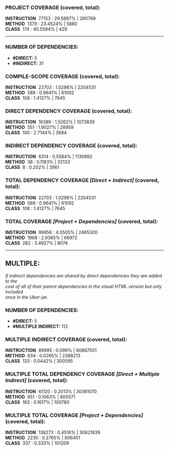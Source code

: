 ### PROJECT COVERAGE (covered, total):  
**INSTRUCTION** &nbsp;77153 : 29.5867% | 260769  
**METHOD** &nbsp;1379 : 23.4524% | 5880  
**CLASS** &nbsp;174 : 40.5594% | 429  
  
----------------------------------------------------------------  
### **NUMBER OF DEPENDENCIES:**   
- **#DIRECT:** 5  
- **#INDIRECT:** 31  
### COMPILE-SCOPE COVERAGE (covered, total):  
**INSTRUCTION** &nbsp;22703 : 1.0298% | 2204531  
**METHOD** &nbsp;589 : 0.9641% | 61092  
**CLASS** &nbsp;108 : 1.4127% | 7645  
  
### DIRECT DEPENDENCY COVERAGE (covered, total):  
**INSTRUCTION** &nbsp;16389 : 1.5262% | 1073839  
**METHOD** &nbsp;551 : 1.9027% | 28959  
**CLASS** &nbsp;100 : 2.7144% | 3684  
  
### INDIRECT DEPENDENCY COVERAGE (covered, total):  
**INSTRUCTION** &nbsp;6314 : 0.5584% | 1130692  
**METHOD** &nbsp;38 : 0.1183% | 32133  
**CLASS** &nbsp;8 : 0.202% | 3961  
  
### TOTAL DEPENDENCY COVERAGE _[Direct + Indirect]_ (covered, total):  
**INSTRUCTION** &nbsp;22703 : 1.0298% | 2204531  
**METHOD** &nbsp;589 : 0.9641% | 61092  
**CLASS** &nbsp;108 : 1.4127% | 7645  
  
### TOTAL COVERAGE _[Project + Dependencies]_ (covered, total):  
**INSTRUCTION** &nbsp;99856 : 4.0505% | 2465300  
**METHOD** &nbsp;1968 : 2.9385% | 66972  
**CLASS** &nbsp;282 : 3.4927% | 8074  
  
----------------------------------------------------------------  
## MULTIPLE:  
_If indirect dependencies are shared by direct dependencies they are added to the  
cost of all of their parent dependencies in the visual HTML version but only included  
once in the Uber-jar._  
### **NUMBER OF DEPENDENCIES:**   
- **#DIRECT:** 5  
- **#MULTIPLE INDIRECT:** 112  
### MULTIPLE INDIRECT COVERAGE (covered, total):  
**INSTRUCTION** &nbsp;89995 : 0.099% | 90887501  
**METHOD** &nbsp;634 : 0.0265% | 2388213  
**CLASS** &nbsp;133 : 0.0442% | 300595  
  
### MULTIPLE TOTAL DEPENDENCY COVERAGE _[Direct + Multiple Indirect]_ (covered, total):  
**INSTRUCTION** &nbsp;61120 : 0.2013% | 30361070  
**METHOD** &nbsp;851 : 0.1063% | 800571  
**CLASS** &nbsp;163 : 0.1617% | 100780  
  
### MULTIPLE TOTAL COVERAGE _[Project + Dependencies]_ (covered, total):  
**INSTRUCTION** &nbsp;138273 : 0.4516% | 30621839  
**METHOD** &nbsp;2230 : 0.2765% | 806451  
**CLASS** &nbsp;337 : 0.333% | 101209  

